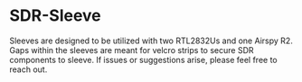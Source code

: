 # SDR-Sleeve
Sleeves are designed to be utilized with two RTL2832Us and one Airspy R2. Gaps within the sleeves are meant for velcro strips to secure SDR components to sleeve. If issues or suggestions arise, please feel free to reach out.
